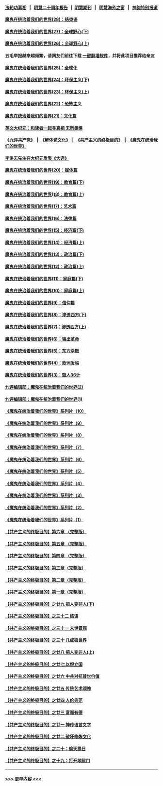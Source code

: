#### [法轮功真相](https://github.com/gfw-breaker/truth/blob/master/README.md?t=0) &nbsp;&nbsp;|&nbsp;&nbsp; [明慧二十周年报告](https://github.com/gfw-breaker/mh-reports/blob/master/README.md?t=0) &nbsp;&nbsp;|&nbsp;&nbsp;[明慧期刊](https://github.com/gfw-breaker/mh-qikan) &nbsp;&nbsp;|&nbsp;&nbsp; [明慧海外之窗](https://github.com/gfw-breaker/mh-news/blob/master/README.md?t=0) &nbsp;&nbsp;|&nbsp;&nbsp; [神韵特别报道](https://github.com/gfw-breaker/mh-news/blob/master/shenyun.md?t=0)
#### [魔鬼在统治着我们的世界(28)：结束语](../pages/nsc422/n10936246.md?t=06190052) 
#### [魔鬼在统治着我们的世界(27)：全球野心(下)](../pages/nsc422/n10928319.md?t=06190052) 
#### [魔鬼在统治着我们的世界(26)：全球野心(上)](../pages/nsc422/n10900318.md?t=06190052) 
#### 五毛举报越来越频繁，请网友们前往下载 [一键翻墙软件](https://github.com/gfw-breaker/ssr-accounts)，并将此项目推荐给亲友
#### [魔鬼在统治着我们的世界(25)：全球化](../pages/nsc422/n10788205.md?t=06190052) 
#### [魔鬼在统治着我们的世界(24)：环保主义(下)](../pages/nsc422/n10695307.md?t=06190052) 
#### [魔鬼在统治着我们的世界(23)：环保主义(上)](../pages/nsc422/n10688613.md?t=06190052) 
#### [魔鬼在统治着我们的世界(22)：恐怖主义](../pages/nsc422/n10614727.md?t=06190052) 
#### [魔鬼在统治着我们的世界(21)：文化篇](../pages/nsc422/n10597706.md?t=06190052) 
#### [英文大纪元：和读者一起寻真相 无所畏惧](../pages/nsc422/n12542027.md?t=06190052) 
#### [《九评共产党》](https://github.com/begood0513/9ping.md/blob/master/README.md) &nbsp;|&nbsp; [《解体党文化》](../../../../jtdwh.md/blob/master/README.md)  &nbsp;|&nbsp; [《共产主义的终极目的》](../../../../gczydzjmd.md/blob/master/README.md) &nbsp;|&nbsp; [《魔鬼在统治我们的世界》](../../../../mgztzwmdsj.md/blob/master/README.md) 
#### [李洪志先生在大纪元发表《大选》](../pages/nsc422/n12534746.md?t=06190052) 
#### [魔鬼在统治着我们的世界(20)：媒体篇](../pages/nsc422/n10586579.md?t=06190052) 
#### [魔鬼在统治着我们的世界(19)：教育篇(下)](../pages/nsc422/n10564808.md?t=06190052) 
#### [魔鬼在统治着我们的世界(18)：教育篇(上)](../pages/nsc422/n10526970.md?t=06190052) 
#### [魔鬼在统治着我们的世界(17)：艺术篇](../pages/nsc422/n10499093.md?t=06190052) 
#### [魔鬼在统治着我们的世界(16)：法律篇](../pages/nsc422/n10485969.md?t=06190052) 
#### [魔鬼在统治着我们的世界(15)：经济篇(下)](../pages/nsc422/n10469975.md?t=06190052) 
#### [魔鬼在统治着我们的世界(14)：经济篇(上)](../pages/nsc422/n10457370.md?t=06190052) 
#### [魔鬼在统治着我们的世界(13)：政治篇(下)](../pages/nsc422/n10448270.md?t=06190052) 
#### [魔鬼在统治着我们的世界(12)：政治篇(上)](../pages/nsc422/n10444576.md?t=06190052) 
#### [魔鬼在统治着我们的世界(11)：家庭篇(下)](../pages/nsc422/n10440961.md?t=06190052) 
#### [魔鬼在统治着我们的世界(10)：家庭篇(上)](../pages/nsc422/n10435448.md?t=06190052) 
#### [魔鬼在统治着我们的世界(9)：信仰篇](../pages/nsc422/n10432159.md?t=06190052) 
#### [魔鬼在统治着我们的世界(8)：渗透西方(下)](../pages/nsc422/n10429603.md?t=06190052) 
#### [魔鬼在统治着我们的世界(7)：渗透西方(上)](../pages/nsc422/n10426013.md?t=06190052) 
#### [魔鬼在统治着我们的世界(6)：输出革命](../pages/nsc422/n10421536.md?t=06190052) 
#### [魔鬼在统治着我们的世界(5)：东方杀戮](../pages/nsc422/n10417707.md?t=06190052) 
#### [魔鬼在统治着我们的世界(4)：欧洲发端](../pages/nsc422/n10414890.md?t=06190052) 
#### [魔鬼在统治着我们的世界(3)：毁人36计](../pages/nsc422/n10411583.md?t=06190052) 
#### [九评编辑部：魔鬼在统治着我们的世界(2)](../pages/nsc422/n10410036.md?t=06190052) 
#### [九评编辑部：魔鬼在统治着我们的世界(1)](../pages/nsc422/n10406825.md?t=06190052) 
#### [《魔鬼在统治着我们的世界》系列片（10）](../pages/nsc422/n12292670.md?t=06190052) 
#### [《魔鬼在统治着我们的世界》系列片（9）](../pages/nsc422/n12290859.md?t=06190052) 
#### [《魔鬼在统治着我们的世界》系列片（8）](../pages/nsc422/n12287445.md?t=06190052) 
#### [《魔鬼在统治着我们的世界》系列片（7）](../pages/nsc422/n12283425.md?t=06190052) 
#### [《魔鬼在统治着我们的世界》系列片（6）](../pages/nsc422/n12282314.md?t=06190052) 
#### [《魔鬼在统治着我们的世界》系列片（5）](../pages/nsc422/n12281419.md?t=06190052) 
#### [《魔鬼在统治着我们的世界》系列片（4）](../pages/nsc422/n12274024.md?t=06190052) 
#### [《魔鬼在统治着我们的世界》系列片（3）](../pages/nsc422/n12271322.md?t=06190052) 
#### [《魔鬼在统治着我们的世界》系列片（2）](../pages/nsc422/n12269049.md?t=06190052) 
#### [《魔鬼在统治着我们的世界》系列片（1）](../pages/nsc422/n12267575.md?t=06190052) 
#### [【共产主义的终极目的】第六章 （完整版）](../pages/nsc422/n11428913.md?t=06190052) 
#### [【共产主义的终极目的】第五章 （完整版）](../pages/nsc422/n11428912.md?t=06190052) 
#### [【共产主义的终极目的】第四章 （完整版）](../pages/nsc422/n11428907.md?t=06190052) 
#### [【共产主义的终极目的】第三章（完整版）](../pages/nsc422/n11428848.md?t=06190052) 
#### [【共产主义的终极目的】第二章（完整版）](../pages/nsc422/n11428831.md?t=06190052) 
#### [【共产主义的终极目的】第一章（完整版）](../pages/nsc422/n11417651.md?t=06190052) 
#### [【共产主义的终极目的】之廿九 把人变非人(下)](../pages/nsc422/n11344140.md?t=06190052) 
#### [【共产主义的终极目的】之三十二 结语](../pages/nsc422/n11360535.md?t=06190052) 
#### [【共产主义的终极目的】之三十一 末世景观](../pages/nsc422/n11351129.md?t=06190052) 
#### [【共产主义的终极目的】之三十 几成狼世界](../pages/nsc422/n11348280.md?t=06190052) 
#### [【共产主义的终极目的】之廿八 把人变非人(上)](../pages/nsc422/n11340492.md?t=06190052) 
#### [【共产主义的终极目的】之廿七 以恨立国](../pages/nsc422/n11336944.md?t=06190052) 
#### [【共产主义的终极目的】之廿六 中共对抗普世价值](../pages/nsc422/n11324785.md?t=06190052) 
#### [【共产主义的终极目的】之廿五 传统艺术颂神](../pages/nsc422/n11296396.md?t=06190052) 
#### [【共产主义的终极目的】之廿四 人伦典范](../pages/nsc422/n11296397.md?t=06190052) 
#### [【共产主义的终极目的】之廿三 富而有德](../pages/nsc422/n11283598.md?t=06190052) 
#### [【共产主义的终极目的】之廿一 神传语言文字](../pages/nsc422/n11263265.md?t=06190052) 
#### [【共产主义的终极目的】之廿二 破坏修炼文化](../pages/nsc422/n11245728.md?t=06190052) 
#### [【共产主义的终极目的】之二十：偷天换日](../pages/nsc422/n11238846.md?t=06190052) 
#### [【共产主义的终极目的】之十九：打开地狱门](../pages/nsc422/n11206376.md?t=06190052) 

----
#### [ >>> 更早内容 <<< ](../indexes/nsc422-earlier.md)
